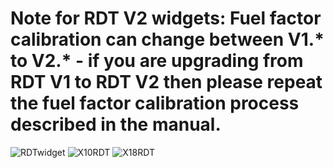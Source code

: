 # Note for RDT V2 widgets: Fuel factor calibration can change between V1.* to V2.* - if you are upgrading from RDT V1 to RDT V2 then please repeat the fuel factor calibration process described in the manual.


![RDTwidget](https://user-images.githubusercontent.com/8968780/211631869-ef3ca3ff-0aa2-4c2f-bafb-25828e423337.jpg)
![X10RDT](https://user-images.githubusercontent.com/8968780/211633111-c2df1f26-e971-43de-bf4b-a1e476d0b5ac.jpg)
![X18RDT](https://user-images.githubusercontent.com/8968780/211633127-d1104b3d-a895-484f-a6c9-8084cd36d125.jpg)
